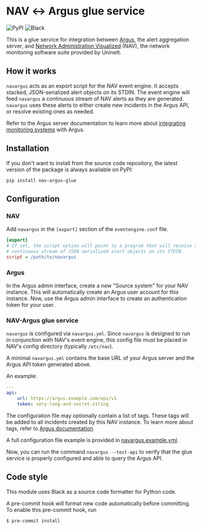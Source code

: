 # NAV ↔ Argus glue service
![PyPI](https://img.shields.io/pypi/v/nav-argus-glue?label=PyPI)
![Black](https://img.shields.io/badge/code%20style-black-000000.svg)

This is a glue service for integration between
[Argus](https://github.com/Uninett/Argus), the alert aggregation server, and
[Network Administration Visualized](https://github.com/Uninett/nav) (NAV), the
network monitoring software suite provided by Uninett.

## How it works

`navargus` acts as an export script for the NAV event engine. It accepts
stacked, JSON-serialized alert objects on its STDIN.
The event engine will feed `navargus` a continuous stream of NAV alerts as they
are generated. `navargus` uses these alerts to either create new incidents in
the Argus API, or resolve existing ones as needed.

Refer to the Argus server documentation to learn more about [integrating monitoring
systems](https://argus-server.readthedocs.io/en/latest/integrating-monitoring-systems.html)
with Argus.

## Installation

If you don't want to install from the source code repository, the latest
version of the package is always available on PyPI:

```shell
pip install nav-argus-glue
```

## Configuration

### NAV

Add `navargus` in the `[export]` section of the `eventengine.conf` file.

```ini
[export]
# If set, the script option will point to a program that will receive a
# continuous stream of JSON serialized alert objects on its STDIN.
script = /path/to/navargus
```

### Argus

In the Argus admin interface, create a new "Source system" for your
NAV instance. This will automatically create an Argus user account for
this instance. Now, use the Argus admin interface to create an authentication
token for your user.

### NAV-Argus glue service

`navargus` is configured via `navargus.yml`. Since `navargus` is designed to
run in conjunction with NAV's event engine, this config file must be placed in
NAV's config directory (typically `/etc/nav`).

A minimal `navargus.yml` contains the base URL of your Argus server and the
Argus API token generated above.

An example:

```yml
---
api:
    url: https://argus.example.com/api/v1
    token: very-long-and-secret-string
```

The configuration file may optionally contain a list of tags.
These tags will be added to all incidents created by this NAV instance.
To learn more about tags, refer to
[Argus documentation](https://argus-server.readthedocs.io/).

A full configuration file example is provided in
[navargus.example.yml](navargus.example.yml).

Now, you can run the command `navargus --test-api` to verify that the glue
service is properly configured and able to query the Argus API.

## Code style

This module uses Black as a source code formatter for Python code.

A pre-commit hook will format new code automatically before committing.
To enable this pre-commit hook, run

```console
$ pre-commit install
```
